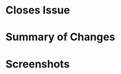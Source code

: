 # Closes Issue
<!-- Include the issue it closes -->

# Summary of Changes
<!-- Summarize your changes -->

# Screenshots
<!-- include screenshots if relevant -->
